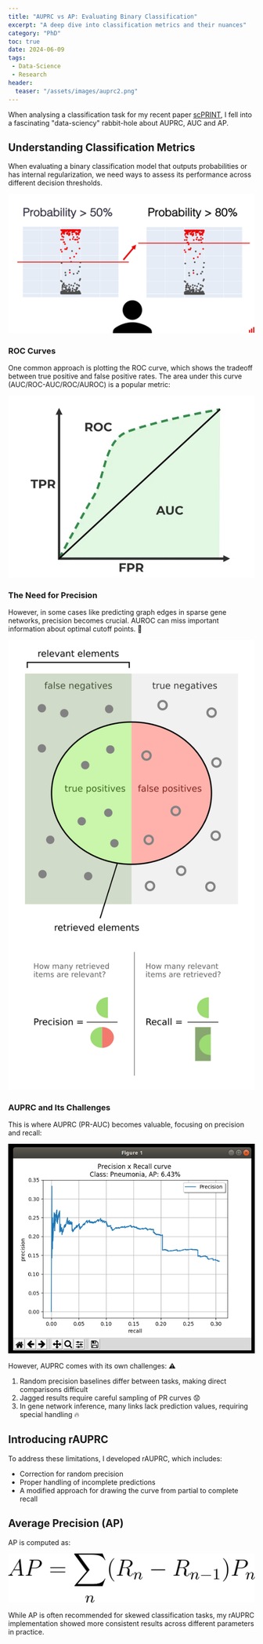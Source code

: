 ```yaml
---
title: "AUPRC vs AP: Evaluating Binary Classification"
excerpt: "A deep dive into classification metrics and their nuances"
category: "PhD"
toc: true
date: 2024-06-09
tags:
 - Data-Science
 - Research
header:
  teaser: "/assets/images/auprc2.png"
---
```



When analysing a classification task for my recent paper [scPRINT](https://www.biorxiv.org/content/10.1101/2024.07.29.605556v1), I fell into a fascinating "data-sciency" rabbit-hole about AUPRC, AUC and AP.

## Understanding Classification Metrics

When evaluating a binary classification model that outputs probabilities or has internal regularization, we need ways to assess its performance across different decision thresholds.

![Classification Example](/assets/images/auprc1.png)

### ROC Curves
One common approach is plotting the ROC curve, which shows the tradeoff between true positive and false positive rates. The area under this curve (AUC/ROC-AUC/ROC/AUROC) is a popular metric:

![ROC Curve](/assets/images/auprc2.png)

### The Need for Precision
However, in some cases like predicting graph edges in sparse gene networks, precision becomes crucial. AUROC can miss important information about optimal cutoff points. 🚫

![Precision Example](/assets/images/auprc3.png)

### AUPRC and Its Challenges
This is where AUPRC (PR-AUC) becomes valuable, focusing on precision and recall:

![AUPRC Curve](/assets/images/auprc4.png)

However, AUPRC comes with its own challenges: ⚠️

1. Random precision baselines differ between tasks, making direct comparisons difficult
2. Jagged results require careful sampling of PR curves 😟
3. In gene network inference, many links lack prediction values, requiring special handling 🔥

## Introducing rAUPRC

To address these limitations, I developed rAUPRC, which includes:
- Correction for random precision
- Proper handling of incomplete predictions
- A modified approach for drawing the curve from partial to complete recall

## Average Precision (AP)

AP is computed as:

![AP Formula](/assets/images/auprc5.png)

While AP is often recommended for skewed classification tasks, my rAUPRC implementation showed more consistent results across different parameters in practice.